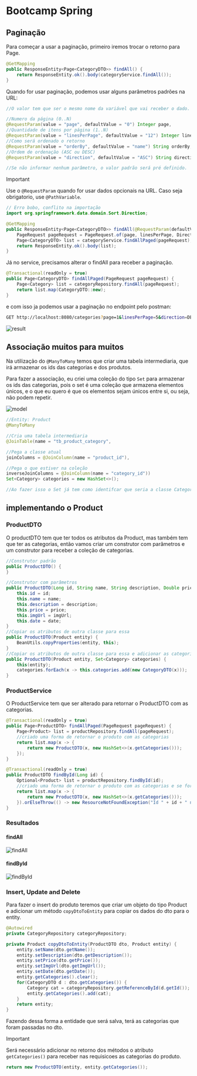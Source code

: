 # Bootcamp Spring

## Paginação

Para começar a usar a paginação, primeiro iremos trocar o retorno para Page<T>.

```java
@GetMapping
public ResponseEntity<Page<CategoryDTO>> findAll() {
    return ResponseEntity.ok().body(categoryService.findAll());
}
```
Quando for usar paginação, podemos usar alguns parâmetros padrões na URL:
```java
//O valor tem que ser o mesmo nome da variável que vai receber o dado.

//Numero da página (0..N)
@RequestParam(value = "page", defaultValue = "0") Integer page,
//Quantidade de itens por página (1..N)
@RequestParam(value = "linesPerPage", defaultValue = "12") Integer linesPerPage,
//Como será ordenado o retorno
@RequestParam(value = "orderBy", defaultValue = "name") String orderBy,
//Ordem de ordenação (ASC ou DESC)
@RequestParam(value = "direction", defaultValue = "ASC") String direction

//Se não informar nenhum parâmetro, o valor padrão será pré definido.
```

> [!IMPORTANT]
> Use o `@RequestParam` quando for usar dados opcionais na URL. Caso seja obrigatorio, use `@PathVariable`.

```java
// Erro bobo, conflito na importação
import org.springframework.data.domain.Sort.Direction;

@GetMapping
public ResponseEntity<Page<CategoryDTO>> findAll(@RequestParam(defaultValue = "0") Integer page, @RequestParam(defaultValue = "12") Integer linesPerPage, @RequestParam(defaultValue = "name") String orderBy, @RequestParam(defaultValue = "ASC") String direction) {
    PageRequest pageRequest = PageRequest.of(page, linesPerPage, Direction.valueOf(direction), orderBy);
    Page<CategoryDTO> list = categoryService.findAllPaged(pageRequest);
    return ResponseEntity.ok().body(list);
}
```

Já no service, precisamos alterar o findAll para receber a paginação.
```java
@Transactional(readOnly = true)
public Page<CategoryDTO> findAllPaged(PageRequest pageRequest) {
    Page<Category> list = categoryRepository.findAll(pageRequest);
    return list.map(CategoryDTO::new);
}
```

e com isso ja podemos usar a paginação no endpoint pelo postman:

```bash
GET http://localhost:8080/categories?page=1&linesPerPage=5&direction=DESC&orderBy=id
```

![result](assets/image.png)

## Associação muitos para muitos

Na utilização do `@ManyToMany` temos que criar uma tabela intermediaria, que irá armazenar os ids das categorias e dos produtos.

Para fazer a associação, eu criei uma coleção do tipo `Set` para armazenar os ids das categorias, pois o set é uma coleção que armazena elementos únicos, e o que eu quero é que os elementos sejam únicos entre si, ou seja, não podem repetir.

![model](assets/image-2.png)

```java
//Entity: Product
@ManyToMany

//Cria uma tabela intermediaria
@JoinTable(name = "tb_product_category", 

//Pega a classe atual
joinColumns = @JoinColumn(name = "product_id"), 

//Pega o que estiver na coleção
inverseJoinColumns = @JoinColumn(name = "category_id"))
Set<Category> categories = new HashSet<>();

//Ao fazer isso o Set já tem como identifcar que seria a classe Category que será associada, pois ela herda de Category.
```

## implementando o Product 

### ProductDTO

O productDTO tem que ter todos os atributos da Product, mas também tem que ter as categorias, então vamos criar um construtor com parâmetros e um construtor para receber a coleção de categorias.
```java
//Construtor padrão
public ProductDTO() {
}

//Construtor com parâmetros
public ProductDTO(Long id, String name, String description, Double price, String imgUrl, Instant date) {
    this.id = id;
    this.name = name;
    this.description = description;
    this.price = price;
    this.imgUrl = imgUrl;
    this.date = date;
}
//Copiar os atributos de outra classe para essa
public ProductDTO(Product entity) {
    BeanUtils.copyProperties(entity, this);
}
//Copiar os atributos de outra classe para essa e adicionar as categorias
public ProductDTO(Product entity, Set<Category> categories) {
    this(entity);
    categories.forEach(x -> this.categories.add(new CategoryDTO(x)));
}
```
### ProductService
O ProductService tem que ser alterado para retornar o ProductDTO com as categorias.
```java
@Transactional(readOnly = true)
public Page<ProductDTO> findAllPaged(PageRequest pageRequest) {
    Page<Product> list = productRepository.findAll(pageRequest);
    //criado uma forma de retornar o produto com as categorias
    return list.map(x -> {
        return new ProductDTO(x, new HashSet<>(x.getCategories()));
    });
}

@Transactional(readOnly = true)
public ProductDTO findById(Long id) {
    Optional<Product> list = productRepository.findById(id);
    //criado uma forma de retornar o produto com as categorias e se for nulo, lançar uma exception
    return list.map(x -> {
        return new ProductDTO(x, new HashSet<>(x.getCategories()));
    }).orElseThrow(() -> new ResourceNotFoundException("Id " + id + " not found!"));
}
```

### Resultados
#### findAll
![findAll](assets/image-3.png)
#### findById
![findById](assets/image-4.png)

### Insert, Update and Delete

Para fazer o insert do produto teremos que criar um objeto do tipo Product e adicionar um método `copyDtoToEntity` para copiar os dados do dto para o entity.

```java
@Autowired
private CategoryRepository categoryRepository;

private Product copyDtoToEntity(ProductDTO dto, Product entity) {
    entity.setName(dto.getName());
    entity.setDescription(dto.getDescription());
    entity.setPrice(dto.getPrice());
    entity.setImgUrl(dto.getImgUrl());
    entity.setDate(dto.getDate());
    entity.getCategories().clear();
    for(CategoryDTO d : dto.getCategories()) {
        Category cat = categoryRepository.getReferenceById(d.getId());
        entity.getCategories().add(cat);
    }
    return entity;
}
```
Fazendo dessa forma a entidade que será salva, terá as categorias que foram passadas no dto.

> [!IMPORTANT]
> Será necessário adicionar no retorno dos métodos o atributo `getCategories()` para receber nas requisicoes as categorias do produto.
> ```java
> return new ProductDTO(entity, entity.getCategories());
> ```